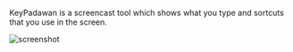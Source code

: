 KeyPadawan is a screencast tool which shows what you type and sortcuts that you use in the screen.

![screenshot](http://geeks.ms/cfs-filesystemfile.ashx/__key/CommunityServer.Blogs.Components.WeblogFiles/lontivero/KeyPadawan_5F00_2710C1EF.png)
